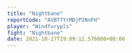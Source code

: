 ```yaml
---
title: "Nightbane"
reportCode: "AVBT7YrMDjP2NnFH"
player: "Windfurypls"
fight: "Nightbane"
date: 2021-10-27T19:09:12.576000+00:00
---
```

